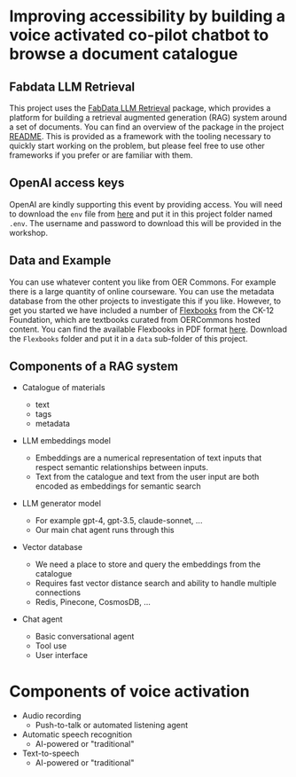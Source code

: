 # Improving accessibility by building a voice activated co-pilot chatbot to browse a document catalogue

## Fabdata LLM Retrieval

This project uses the [FabData LLM Retrieval](https://github.com/AI-for-Education/fabdata-llm-retrieval) package, which provides a platform for building a retrieval augmented generation (RAG) system around a set of documents. You can find an overview of the package in the project [README](https://github.com/AI-for-Education/fabdata-llm-retrieval/blob/main/README.md). This is provided as a framework with the tooling necessary to quickly start working on the problem, but please feel free to use other frameworks if you prefer or are familiar with them.


## OpenAI access keys

OpenAI are kindly supporting this event by providing access. You will need to download the `env` file from [here](https://www.robince.net/oerhackathon) and put it in this project folder named `.env`. The username and password to download this will be provided in the workshop.


## Data and Example

You can use whatever content you like from OER Commons. For example there is a large quantity of online courseware. You can use the metadata database from the other projects to investigate this if you like. However, to get you started we have included a number of [Flexbooks](https://www.ck12.org/fbbrowse/) from the CK-12 Foundation, which are textbooks curated from OERCommons hosted content. You can find the available Flexbooks in PDF format [here](https://www.dropbox.com/scl/fo/y67u4dgtdcc8b8qxqsr4m/AK_l7I3-Ac_lXiIbKX6qzqw?rlkey=0bm04kvv1od48xgugwa1m6r2j&dl=0). Download the `Flexbooks` folder and put it in a `data` sub-folder of this project.


## Components of a RAG system

- Catalogue of materials
    - text
    - tags
    - metadata

- LLM embeddings model
    - Embeddings are a numerical representation of text inputs that respect semantic relationships between inputs.
    - Text from the catalogue and text from the user input are both encoded as embeddings for semantic search

- LLM generator model
    - For example gpt-4, gpt-3.5, claude-sonnet, ...
    - Our main chat agent runs through this

- Vector database
    - We need a place to store and query the embeddings from the catalogue
    - Requires fast vector distance search and ability to handle multiple connections
    - Redis, Pinecone, CosmosDB, ...

- Chat agent
    - Basic conversational agent
    - Tool use
    - User interface

# Components of voice activation

- Audio recording
    - Push-to-talk or automated listening agent
- Automatic speech recognition
    - AI-powered or "traditional"
- Text-to-speech
    - AI-powered or "traditional"

